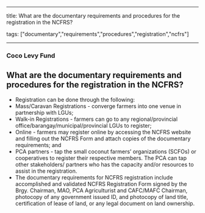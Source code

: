 
---

title: What are the documentary requirements and procedures for the registration in the NCFRS?

tags: ["documentary","requirements","procedures","registration","ncfrs"]

---

### Coco Levy Fund

## What are the documentary requirements and procedures for the registration in the NCFRS?


 - Registration can be done through the following: 
 - Mass/Caravan Registrations - converge farmers into one venue in partnership with LGUs;
 - Walk-in Registrations - farmers can go to any regional/provincial office/barangay/municipal/provincial LGUs to register;
 - Online - farmers may register online by accessing the NCFRS website and filling out the NCFRS Form and attach copies of the documentary requirements; and
 - PCA partners - tap the small coconut farmers’ organizations (SCFOs) or cooperatives to register their respective members. The PCA can tap other stakeholders/ partners who has the capacity and/or resources to assist in the registration.
 - The documentary requirements for NCFRS registration include accomplished and validated NCFRS Registration Form signed by the Brgy. Chairman, MAO, PCA Agriculturist and CAFC/MAFC Chairman, photocopy of any government issued ID, and photocopy of land title, certification of lease of land, or any legal document on land ownership.
